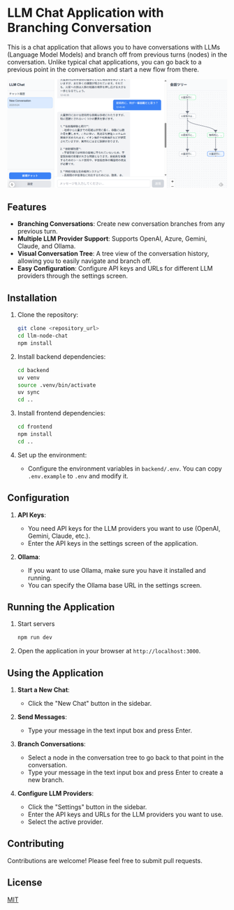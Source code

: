 # LLM Chat Application with Branching Conversation

This is a chat application that allows you to have conversations with LLMs (Language Model Models) and branch off from previous turns (nodes) in the conversation. Unlike typical chat applications, you can go back to a previous point in the conversation and start a new flow from there.

![alt text](images/image.png)

## Features

* **Branching Conversations**: Create new conversation branches from any previous turn.
* **Multiple LLM Provider Support**: Supports OpenAI, Azure, Gemini, Claude, and Ollama.
* **Visual Conversation Tree**: A tree view of the conversation history, allowing you to easily navigate and branch off.
* **Easy Configuration**: Configure API keys and URLs for different LLM providers through the settings screen.

## Installation

1. Clone the repository:

    ```bash
    git clone <repository_url>
    cd llm-node-chat
    npm install
    ```

2. Install backend dependencies:

    ```bash
    cd backend
    uv venv
    source .venv/bin/activate
    uv sync
    cd ..
    ```

3. Install frontend dependencies:

    ```bash
    cd frontend
    npm install
    cd ..
    ```

4. Set up the environment:

    * Configure the environment variables in `backend/.env`.  You can copy `.env.example` to `.env` and modify it.

## Configuration

1. **API Keys**:
    * You need API keys for the LLM providers you want to use (OpenAI, Gemini, Claude, etc.).
    * Enter the API keys in the settings screen of the application.

2. **Ollama**:
    * If you want to use Ollama, make sure you have it installed and running.
    * You can specify the Ollama base URL in the settings screen.

## Running the Application

1. Start servers

    ```bash
    npm run dev
    ```

2. Open the application in your browser at `http://localhost:3000`.

## Using the Application

1. **Start a New Chat**:
    * Click the "New Chat" button in the sidebar.

2. **Send Messages**:
    * Type your message in the text input box and press Enter.

3. **Branch Conversations**:
    * Select a node in the conversation tree to go back to that point in the conversation.
    * Type your message in the text input box and press Enter to create a new branch.

4. **Configure LLM Providers**:
    * Click the "Settings" button in the sidebar.
    * Enter the API keys and URLs for the LLM providers you want to use.
    * Select the active provider.

## Contributing

Contributions are welcome! Please feel free to submit pull requests.

## License

[MIT](LICENSE)
